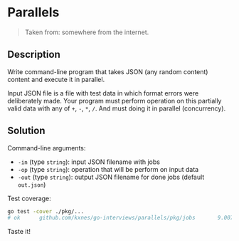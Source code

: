 Parallels
=========

> Taken from: somewhere from the internet.

Description
-----------

Write command-line program that takes JSON (any random content) content and execute it in parallel.

Input JSON file is a file with test data in which format errors were deliberately made. 
Your program must perform operation on this partially valid data with any of `+`, `-`, `*`, `/`. 
And must doing it in parallel (concurrency).

Solution
--------

Command-line arguments:

 - `-in` (type `string`): input JSON filename with jobs
 - `-op` (type `string`): operation that will be perform on input data
 - `-out` (type `string`): output JSON filename for done jobs (default `out.json`)

Test coverage:

```bash
go test -cover ./pkg/...
# ok      github.com/kxnes/go-interviews/parallels/pkg/jobs       9.007s  coverage: 90.9% of statements
```

Taste it!
